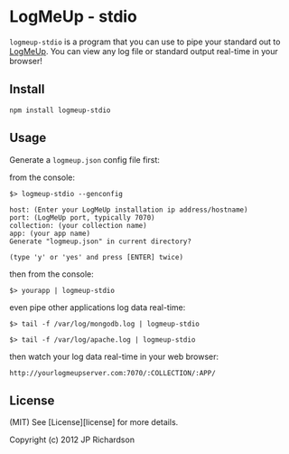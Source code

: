 LogMeUp - stdio
===============

`logmeup-stdio` is a program that you can use to pipe your standard out to [LogMeUp](http://logmeup.com). You can view any log file or standard output real-time in your browser!

Install
-------

    npm install logmeup-stdio

Usage
-----

Generate a `logmeup.json` config file first:

from the console:

    $> logmeup-stdio --genconfig
    
    host: (Enter your LogMeUp installation ip address/hostname)
    port: (LogMeUp port, typically 7070)
    collection: (your collection name)
    app: (your app name)
    Generate "logmeup.json" in current directory?

    (type 'y' or 'yes' and press [ENTER] twice)
     

then from the console:

    $> yourapp | logmeup-stdio

even pipe other applications log data real-time:

    $> tail -f /var/log/mongodb.log | logmeup-stdio

    $> tail -f /var/log/apache.log | logmeup-stdio

then watch your log data real-time in your web browser:

    http://yourlogmeupserver.com:7070/:COLLECTION/:APP/

License
-------

(MIT) See [License][license] for more details.

Copyright (c) 2012 JP Richardson